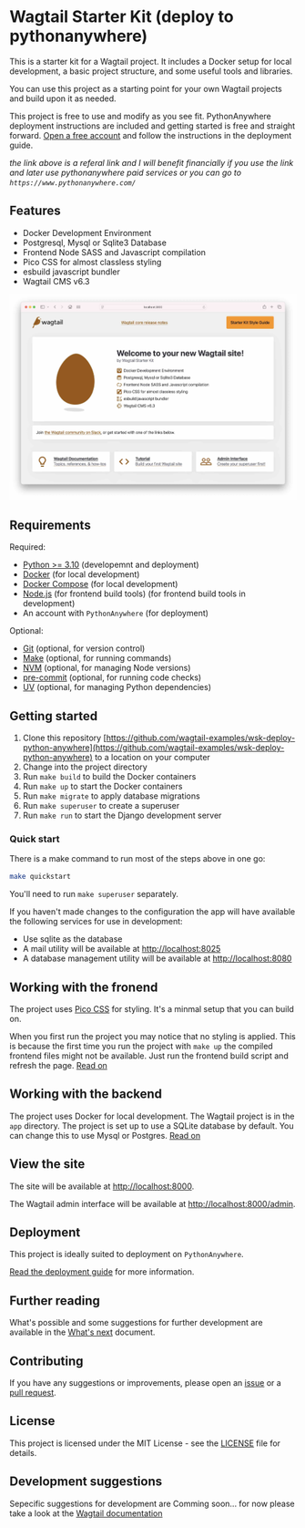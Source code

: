 # Wagtail Starter Kit (deploy to pythonanywhere)

This is a starter kit for a Wagtail project. It includes a Docker setup for local development, a basic project structure, and some useful tools and libraries.

You can use this project as a starting point for your own Wagtail projects and build upon it as needed.

This project is free to use and modify as you see fit. PythonAnywhere deployment instructions are included and getting started is free and straight forward. [Open a free account](
    https://eu.pythonanywhere.com/?affiliate_id=00009409
) and follow the instructions in the deployment guide.

*the link above is a referal link and I will benefit financially if you use the link and later use pythonanywhere paid services or you can go to `https://www.pythonanywhere.com/`*

## Features

- Docker Development Environment
- Postgresql, Mysql or Sqlite3 Database
- Frontend Node SASS and Javascript compilation
- Pico CSS for almost classless styling
- esbuild javascript bundler
- Wagtail CMS v6.3

![Wagtail Starter Kit](./docs/welcome-screen.jpg)

## Requirements

Required:

- [Python >= 3.10](https://www.python.org/downloads/) (developemnt and deployment)
- [Docker](https://www.docker.com/) (for local development)
- [Docker Compose](https://docs.docker.com/compose/) (for local development)
- [Node.js](https://nodejs.org/en/) (for frontend build tools) (for frontend build tools in development)
- An account with `PythonAnywhere` (for deployment)

Optional:
- [Git](https://git-scm.com/) (optional, for version control)
- [Make](https://www.gnu.org/software/make/) (optional, for running commands)
- [NVM](https://github.com/nvm-sh/nvm) (optional, for managing Node versions)
- [pre-commit](https://pre-commit.com/) (optional, for running code checks)
- [UV](https://github.com/astral-sh/uv) (optional, for managing Python dependencies)

## Getting started

1. Clone this repository [https://github.com/wagtail-examples/wsk-deploy-python-anywhere](https://github.com/wagtail-examples/wsk-deploy-python-anywhere) to a location on your computer
2. Change into the project directory
3. Run `make build` to build the Docker containers
4. Run `make up` to start the Docker containers
5. Run `make migrate` to apply database migrations
6. Run `make superuser` to create a superuser
7. Run `make run` to start the Django development server

### Quick start

There is a make command to run most of the steps above in one go:

```bash
make quickstart
```

You'll need to run `make superuser` separately.

If you haven't made changes to the configuration the app will have available the following services for use in development:

- Use sqlite as the database
- A mail utility will be available at [http://localhost:8025](http://localhost:8025)
- A database management utility will be available at [http://localhost:8080](http://localhost:8080)

## Working with the fronend

The project uses [Pico CSS](https://picocss.com/) for styling. It's a minmal setup that you can build on.

When you first run the project you may notice that no styling is applied. This is because the first time you run the project with `make up` the compiled frontend files might not be available. Just run the frontend build script and refresh the page. [Read on](./docs/frontend-development.md)

## Working with the backend

The project uses Docker for local development. The Wagtail project is in the `app` directory. The project is set up to use a SQLite database by default. You can change this to use Mysql or Postgres. [Read on](./docs/backend-development.md)

## View the site

The site will be available at [http://localhost:8000](http://localhost:8000).

The Wagtail admin interface will be available at [http://localhost:8000/admin](http://localhost:8000/admin).

## Deployment

This project is ideally suited to deployment on `PythonAnywhere`.

[Read the deployment guide](./docs/deployment.md) for more information.

## Further reading

What's possible and some suggestions for further development are available in the [What's next](./docs/what-next.md) document.

## Contributing

If you have any suggestions or improvements, please open an [issue](https://github.com/wagtail-examples/wsk-deploy-python-anywhere/issues) or a [pull request](https://github.com/wagtail-examples/wsk-deploy-python-anywhere/pulls).

## License

This project is licensed under the MIT License - see the [LICENSE](LICENSE) file for details.

## Development suggestions

Sepecific suggestions for development are Comming soon... for now  please take a look at the [Wagtail documentation](https://docs.wagtail.io/en/stable/)

